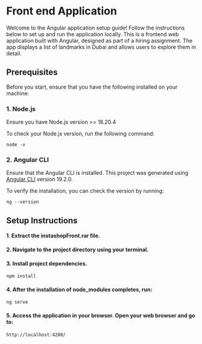 # Front end Application

Welcome to the Angular application setup guide! Follow the instructions below to set up and run the application locally. This is a frontend web application built with Angular, designed as part of a hiring assignment. The app displays a list of landmarks in Dubai and allows users to explore them in detail.

## Prerequisites

Before you start, ensure that you have the following installed on your machine:

### 1. **Node.js**  
Ensure you have Node.js version >= 18.20.4

To check your Node.js version, run the following command:
```
node -v
```

### 2. **Angular CLI** 
Ensure that the Angular CLI is installed.
This project was generated using [Angular CLI](https://github.com/angular/angular-cli) version 19.2.0.

To verify the installation, you can check the version by running:
```
ng --version
```

## Setup Instructions
#### 1. Extract the instashopFront.rar file.
#### 2. Navigate to the project directory using your terminal. 
#### 3. Install project dependencies.
```
npm install
```
#### 4. After the installation of node_modules completes, run:
```
ng serve
```
#### 5. Access the application in your browser. Open your web browser and go to:
```
http://localhost:4200/
```
